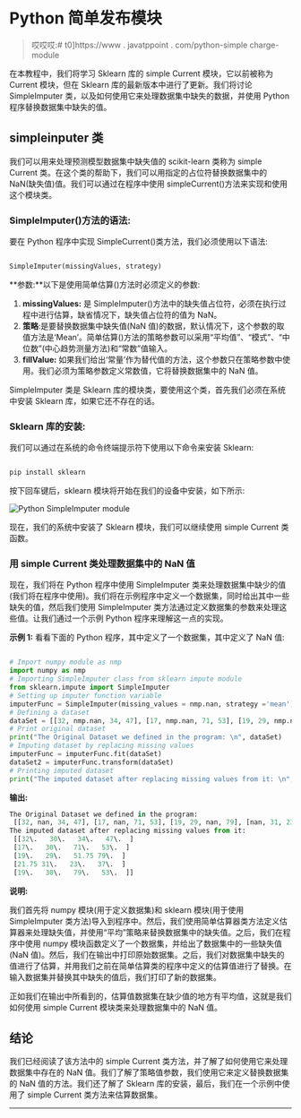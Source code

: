 # Python 简单发布模块

> 哎哎哎:# t0]https://www . javatppoint . com/python-simple charge-module

在本教程中，我们将学习 Sklearn 库的 simple Current 模块，它以前被称为 Current 模块，但在 Sklearn 库的最新版本中进行了更新。我们将讨论 SimpleImputer 类，以及如何使用它来处理数据集中缺失的数据，并使用 Python 程序替换数据集中缺失的值。

## simpleinputer 类

我们可以用来处理预测模型数据集中缺失值的 scikit-learn 类称为 simple Current 类。在这个类的帮助下，我们可以用指定的占位符替换数据集中的 NaN(缺失值)值。我们可以通过在程序中使用 simpleCurrent()方法来实现和使用这个模块类。

### SimpleImputer()方法的语法:

要在 Python 程序中实现 SimpleCurrent()类方法，我们必须使用以下语法:

```py

SimpleImputer(missingValues, strategy)

```

**参数:**以下是使用简单估算()方法时必须定义的参数:

1.  **missingValues:** 是 SimpleImputer()方法中的缺失值占位符，必须在执行过程中进行估算，缺省情况下，缺失值占位符的值为 NaN。
2.  **策略**:是要替换数据集中缺失值(NaN 值)的数据，默认情况下，这个参数的取值方法是‘Mean’。简单估算()方法的策略参数可以采用“平均值”、“模式”、“中位数”(中心趋势测量方法)和“常数”值输入。
3.  **fillValue:** 如果我们给出‘常量’作为替代值的方法，这个参数只在策略参数中使用。我们必须为策略参数定义常数值，它将替换数据集中的 NaN 值。

SimpleImputer 类是 Sklearn 库的模块类，要使用这个类，首先我们必须在系统中安装 Sklearn 库，如果它还不存在的话。

### Sklearn 库的安装:

我们可以通过在系统的命令终端提示符下使用以下命令来安装 Sklearn:

```py

pip install sklearn

```

按下回车键后，sklearn 模块将开始在我们的设备中安装，如下所示:

![Python SimpleImputer module](img/e2c586b8d07713fbfc826a1261ed9e87.png)

现在，我们的系统中安装了 Sklearn 模块，我们可以继续使用 simple Current 类函数。

### 用 simple Current 类处理数据集中的 NaN 值

现在，我们将在 Python 程序中使用 SimpleImputer 类来处理数据集中缺少的值(我们将在程序中使用)。我们将在示例程序中定义一个数据集，同时给出其中一些缺失的值，然后我们使用 SimpleImputer 类方法通过定义数据集的参数来处理这些值。让我们通过一个示例 Python 程序来理解这一点的实现。

**示例 1:** 看看下面的 Python 程序，其中定义了一个数据集，其中定义了 NaN 值:

```py

# Import numpy module as nmp
import numpy as nmp
# Importing SimpleImputer class from sklearn impute module
from sklearn.impute import SimpleImputer
# Setting up imputer function variable
imputerFunc = SimpleImputer(missing_values = nmp.nan, strategy ='mean')
# Defining a dataset
dataSet = [[32, nmp.nan, 34, 47], [17, nmp.nan, 71, 53], [19, 29, nmp.nan, 79], [nmp.nan, 31, 23, 37], [19, nmp.nan, 79, 53]]
# Print original dataset
print("The Original Dataset we defined in the program: \n", dataSet)
# Imputing dataset by replacing missing values
imputerFunc = imputerFunc.fit(dataSet)
dataSet2 = imputerFunc.transform(dataSet)
# Printing imputed dataset
print("The imputed dataset after replacing missing values from it: \n", dataSet2)

```

**输出:**

```py
The Original Dataset we defined in the program: 
 [[32, nan, 34, 47], [17, nan, 71, 53], [19, 29, nan, 79], [nan, 31, 23, 37], [19, nan, 79, 53]]
The imputed dataset after replacing missing values from it: 
 [[32\.   30\.   34\.   47\.  ]
 [17\.   30\.   71\.   53\.  ]
 [19\.   29\.   51.75 79\.  ]
 [21.75 31\.   23\.   37\.  ]
 [19\.   30\.   79\.   53\.  ]]

```

**说明:**

我们首先将 numpy 模块(用于定义数据集)和 sklearn 模块(用于使用 SimpleImputer 类方法)导入到程序中。然后，我们使用简单估算器类方法定义估算器来处理缺失值，并使用“平均”策略来替换数据集中的缺失值。之后，我们在程序中使用 numpy 模块函数定义了一个数据集，并给出了数据集中的一些缺失值(NaN 值)。然后，我们在输出中打印原始数据集。之后，我们对数据集中缺失的值进行了估算，并用我们之前在简单估算类的程序中定义的估算值进行了替换。在输入数据集并替换其中缺失的值后，我们打印了新的数据集。

正如我们在输出中所看到的，估算值数据集在缺少值的地方有平均值，这就是我们如何使用 simple Current 模块类来处理数据集中的 NaN 值。

## 结论

我们已经阅读了该方法中的 simple Current 类方法，并了解了如何使用它来处理数据集中存在的 NaN 值。我们了解了策略值参数，我们使用它来定义替换数据集的 NaN 值的方法。我们还了解了 Sklearn 库的安装，最后，我们在一个示例中使用了 simple Current 类方法来估算数据集。

* * *